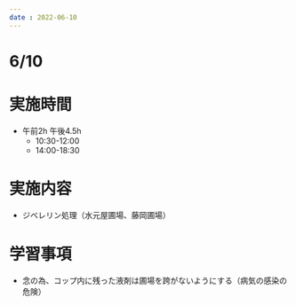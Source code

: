 ```yaml
---
date : 2022-06-10
---
```


# 6/10

# 実施時間

- 午前2h 午後4.5h
    - 10:30-12:00
    - 14:00-18:30

# 実施内容

- ジベレリン処理（水元屋圃場、藤岡圃場）

# 学習事項
- 念の為、コップ内に残った液剤は圃場を跨がないようにする（病気の感染の危険）
